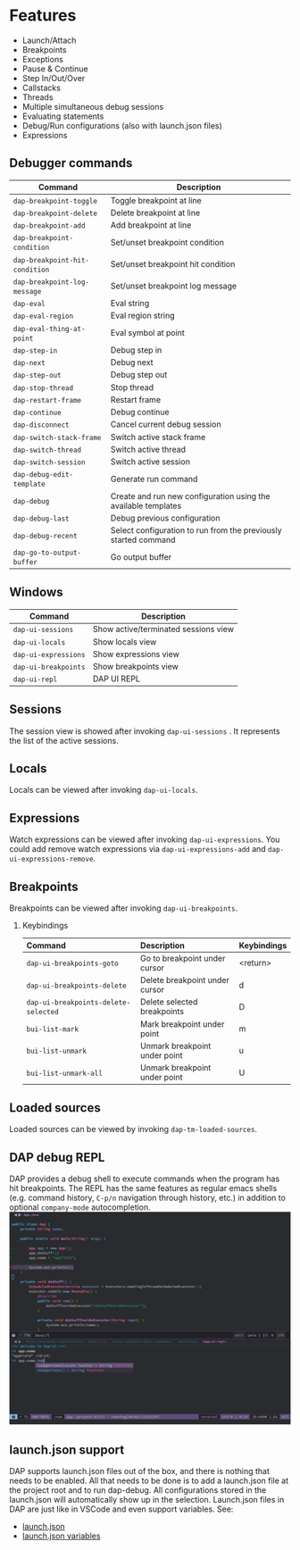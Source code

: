 Features
========

- Launch/Attach
- Breakpoints
- Exceptions
- Pause & Continue
- Step In/Out/Over
- Callstacks
- Threads
- Multiple simultaneous debug sessions
- Evaluating statements
- Debug/Run configurations (also with launch.json files)
- Expressions

## Debugger commands

| Command                        | Description                                                     |
| ------------------------------ | --------------------------------------------------------------- |
| `dap-breakpoint-toggle`        | Toggle breakpoint at line                                       |
| `dap-breakpoint-delete`        | Delete breakpoint at line                                       |
| `dap-breakpoint-add`           | Add breakpoint at line                                          |
| `dap-breakpoint-condition`     | Set/unset breakpoint condition                                  |
| `dap-breakpoint-hit-condition` | Set/unset breakpoint hit condition                              |
| `dap-breakpoint-log-message`   | Set/unset breakpoint log message                                |
| `dap-eval`                     | Eval string                                                     |
| `dap-eval-region`              | Eval region string                                              |
| `dap-eval-thing-at-point`      | Eval symbol at point                                            |
| `dap-step-in`                  | Debug step in                                                   |
| `dap-next`                     | Debug next                                                      |
| `dap-step-out`                 | Debug step out                                                  |
| `dap-stop-thread`              | Stop thread                                                     |
| `dap-restart-frame`            | Restart frame                                                   |
| `dap-continue`                 | Debug continue                                                  |
| `dap-disconnect`               | Cancel current debug session                                    |
| `dap-switch-stack-frame`       | Switch active stack frame                                       |
| `dap-switch-thread`            | Switch active thread                                            |
| `dap-switch-session`           | Switch active session                                           |
| `dap-debug-edit-template`      | Generate run command                                            |
| `dap-debug`                    | Create and run new configuration using the available templates  |
| `dap-debug-last`               | Debug previous configuration                                    |
| `dap-debug-recent`             | Select configuration to run from the previously started command |
| `dap-go-to-output-buffer`      | Go output buffer                                                |

## Windows

| Command              | Description                          |
| -------------------- | ------------------------------------ |
| `dap-ui-sessions`    | Show active/terminated sessions view |
| `dap-ui-locals`      | Show locals view                     |
| `dap-ui-expressions` | Show expressions view                |
| `dap-ui-breakpoints` | Show breakpoints view                |
| `dap-ui-repl`        | DAP UI REPL                          |

## Sessions

The session view is showed after invoking `dap-ui-sessions` . It
represents the list of the active sessions.

## Locals

Locals can be viewed after invoking `dap-ui-locals`.

## Expressions

Watch expressions can be viewed after invoking `dap-ui-expressions`. You
could add remove watch expressions via `dap-ui-expressions-add` and
`dap-ui-expressions-remove`.

## Breakpoints

Breakpoints can be viewed after invoking `dap-ui-breakpoints`.

1.  Keybindings
    
    | Command                              | Description                    | Keybindings |
    | ------------------------------------ | ------------------------------ | ----------- |
    | `dap-ui-breakpoints-goto`            | Go to breakpoint under cursor  | \<return\>  |
    | `dap-ui-breakpoints-delete`          | Delete breakpoint under cursor | d           |
    | `dap-ui-breakpoints-delete-selected` | Delete selected breakpoints    | D           |
    | `bui-list-mark`                      | Mark breakpoint under point    | m           |
    | `bui-list-unmark`                    | Unmark breakpoint under point  | u           |
    | `bui-list-unmark-all`                | Unmark breakpoint under point  | U           |
    

## Loaded sources

Loaded sources can be viewed by invoking `dap-tm-loaded-sources`.

## DAP debug REPL

DAP provides a debug shell to execute commands when the program has hit
breakpoints. The REPL has the same features as regular emacs shells
(e.g. command history, `C-p/n` navigation through history, etc.) in
addition to optional `company-mode` autocompletion.
![](screenshots/dap-ui-repl.png)

## launch.json support

DAP supports launch.json files out of the box, and there is nothing that needs
to be enabled. All that needs to be done is to add a launch.json file at the
project root and to run dap-debug. All configurations stored in the
launch.json will automatically show up in the selection. Launch.json files in
DAP are just like in VSCode and even support variables. See:

- [launch.json](https://code.visualstudio.com/docs/editor/debugging)
- [launch.json variables](https://code.visualstudio.com/docs/editor/variables-reference)
